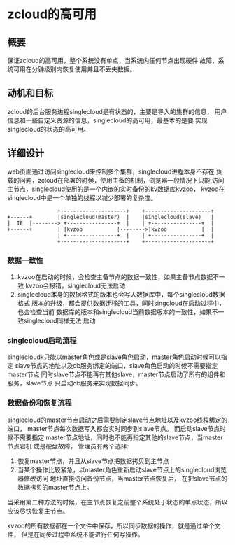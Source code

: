 # zcloud的高可用
## 概要
保证zcloud的高可用，整个系统没有单点，当系统内任何节点出现硬件
故障，系统可用在分钟级别内恢复使用并且不丢失数据。

## 动机和目标
zcloud的后台服务进程singlecloud是有状态的，主要是导入的集群的信息，
用户信息和一些自定义资源的信息，singlecloud的高可用，最基本的是要
实现singlecloud的状态的高可用。

## 详细设计
web页面通过访问singlecloud来控制多个集群，singlecloud进程本身不存在
负载的问题，zcloud在部署的时候，使用主备的机制，浏览器一般情况下只能
访问主节点，singlecloud使用的是一个内嵌的实时备份的kv数据库kvzoo，
kvzoo在singlecloud中是一个单独的线程以减少部署的复杂度。
```text
                +---------------------+    +---------------------+
+------+        |singlecloud(master)  |    |singlecloud(slave)   |
|  IE  |--------> +----------------+  |    | +----------------+  |
+------+        | |kvzoo           |-------->|kvzoo           |  |
                | +----------------+  |    | +----------------+  |
                +---------------------+    +---------------------+
```

### 数据一致性
1. kvzoo在启动的时候，会检查主备节点的数据一致性，如果主备节点数据不一致
kvzoo会报错，singlecloud无法启动
1. singlecloud本身的数据格式的版本也会写入数据库中，每个singlecloud数据格式
版本的升级，都会提供数据迁移的工具，同时singcloud在启动过程中，也会检查当前
数据库的版本和singlecloud当前数据版本的一致性，如果不一致singlecloud同样无法
启动   

### singlecloud启动流程
singlecloudk只能以master角色或是slave角色启动，master角色启动时候可以指定
slave节点的地址以及db服务绑定的端口，slave角色启动的时候不需要指定master节点
同时slave节点不能再有其他slave，master节点启动了所有的组件和服务，slave节点
只启动db服务来实现数据同步。

### 数据备份和恢复流程
singlecloud的master节点启动之后需要制定slave节点地址以及kvzoo线程绑定的端口，
master节点每次数据写入都会实时同步到slave节点。 而启动slave节点时候不需要指定
master节点地址，同时也不能再指定其他的slave节点，当master节点宕机 或是硬盘故障，
管理员有两个选择:
1. 恢复master节点，并且从slave节点把数据拷贝到主节点
1. 当某个操作比较紧急，以master角色重新启动slave节点上的singlecloud浏览器修改访问
地址直接访问备份节点，当master节点恢复后， 在把slave节点的数据拷贝的master节点上。  

当采用第二种方法的时候，在主节点恢复之前整个系统处于状态的单点状态，所以
应该尽快恢复主节点。

kvzoo的所有数据都在一个文件中保存，所以同步数据的操作，就是通过单个文件，
但是在同步过程中系统不能进行任何写操作。
